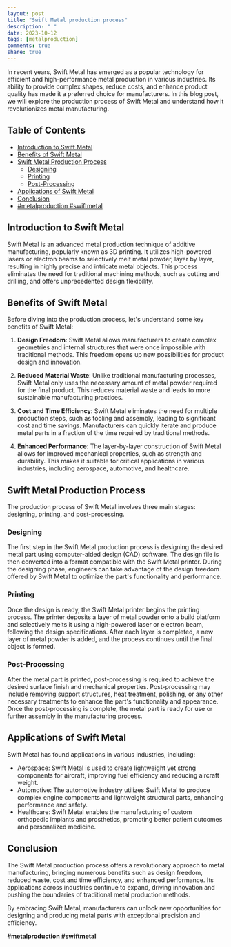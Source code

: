 ```yaml
---
layout: post
title: "Swift Metal production process"
description: " "
date: 2023-10-12
tags: [metalproduction]
comments: true
share: true
---
```


In recent years, Swift Metal has emerged as a popular technology for efficient and high-performance metal production in various industries. Its ability to provide complex shapes, reduce costs, and enhance product quality has made it a preferred choice for manufacturers. In this blog post, we will explore the production process of Swift Metal and understand how it revolutionizes metal manufacturing.

## Table of Contents

- [Introduction to Swift Metal](#introduction-to-swift-metal)
- [Benefits of Swift Metal](#benefits-of-swift-metal)
- [Swift Metal Production Process](#swift-metal-production-process)
  - [Designing](#designing)
  - [Printing](#printing)
  - [Post-Processing](#post-processing)
- [Applications of Swift Metal](#applications-of-swift-metal)
- [Conclusion](#conclusion)
- [#metalproduction #swiftmetal](#metalproduction-swiftmetal)

## Introduction to Swift Metal

Swift Metal is an advanced metal production technique of additive manufacturing, popularly known as 3D printing. It utilizes high-powered lasers or electron beams to selectively melt metal powder, layer by layer, resulting in highly precise and intricate metal objects. This process eliminates the need for traditional machining methods, such as cutting and drilling, and offers unprecedented design flexibility.

## Benefits of Swift Metal

Before diving into the production process, let's understand some key benefits of Swift Metal:

1. **Design Freedom**: Swift Metal allows manufacturers to create complex geometries and internal structures that were once impossible with traditional methods. This freedom opens up new possibilities for product design and innovation.

2. **Reduced Material Waste**: Unlike traditional manufacturing processes, Swift Metal only uses the necessary amount of metal powder required for the final product. This reduces material waste and leads to more sustainable manufacturing practices.

3. **Cost and Time Efficiency**: Swift Metal eliminates the need for multiple production steps, such as tooling and assembly, leading to significant cost and time savings. Manufacturers can quickly iterate and produce metal parts in a fraction of the time required by traditional methods.

4. **Enhanced Performance**: The layer-by-layer construction of Swift Metal allows for improved mechanical properties, such as strength and durability. This makes it suitable for critical applications in various industries, including aerospace, automotive, and healthcare.

## Swift Metal Production Process

The production process of Swift Metal involves three main stages: designing, printing, and post-processing.

### Designing

The first step in the Swift Metal production process is designing the desired metal part using computer-aided design (CAD) software. The design file is then converted into a format compatible with the Swift Metal printer. During the designing phase, engineers can take advantage of the design freedom offered by Swift Metal to optimize the part's functionality and performance.

### Printing

Once the design is ready, the Swift Metal printer begins the printing process. The printer deposits a layer of metal powder onto a build platform and selectively melts it using a high-powered laser or electron beam, following the design specifications. After each layer is completed, a new layer of metal powder is added, and the process continues until the final object is formed.

### Post-Processing

After the metal part is printed, post-processing is required to achieve the desired surface finish and mechanical properties. Post-processing may include removing support structures, heat treatment, polishing, or any other necessary treatments to enhance the part's functionality and appearance. Once the post-processing is complete, the metal part is ready for use or further assembly in the manufacturing process.

## Applications of Swift Metal

Swift Metal has found applications in various industries, including:

- Aerospace: Swift Metal is used to create lightweight yet strong components for aircraft, improving fuel efficiency and reducing aircraft weight.
- Automotive: The automotive industry utilizes Swift Metal to produce complex engine components and lightweight structural parts, enhancing performance and safety.
- Healthcare: Swift Metal enables the manufacturing of custom orthopedic implants and prosthetics, promoting better patient outcomes and personalized medicine.

## Conclusion

The Swift Metal production process offers a revolutionary approach to metal manufacturing, bringing numerous benefits such as design freedom, reduced waste, cost and time efficiency, and enhanced performance. Its applications across industries continue to expand, driving innovation and pushing the boundaries of traditional metal production methods.

By embracing Swift Metal, manufacturers can unlock new opportunities for designing and producing metal parts with exceptional precision and efficiency.

**#metalproduction #swiftmetal**